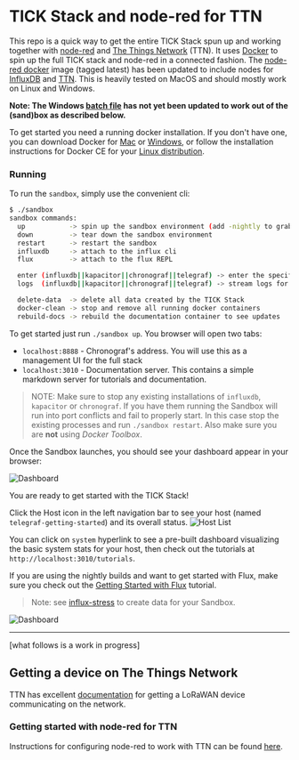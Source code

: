 # TICK Stack and node-red for TTN

This repo is a quick way to get the entire TICK Stack spun up and working together with [node-red](https://nodered.org/) and [The Things Network](https://thethingsnetwork.com) (TTN). It uses [Docker](https://www.docker.com/) to spin up the full TICK stack and node-red in a connected fashion. The [node-red docker](https://nodered.org/docs/platforms/docker) image (tagged latest) has been updated to include nodes for [InfluxDB](https://flows.nodered.org/node/node-red-contrib-influxdb) and [TTN](https://www.npmjs.com/package/node-red-contrib-ttn). This is heavily tested on MacOS and should mostly work on Linux and Windows. 

**Note: The Windows [batch file](/sandbox.bat) has not yet been updated to work out of the (sand)box as described below.**

To get started you need a running docker installation. If you don't have one, you can download Docker for [Mac](https://www.docker.com/docker-mac) or [Windows](https://www.docker.com/docker-windows), or follow the installation instructions for Docker CE for your [Linux distribution](https://docs.docker.com/engine/installation/#server).

### Running

To run the `sandbox`, simply use the convenient cli:

```bash
$ ./sandbox
sandbox commands:
  up           -> spin up the sandbox environment (add -nightly to grab the latest nightly builds of InfluxDB and Chronograf)
  down         -> tear down the sandbox environment
  restart      -> restart the sandbox
  influxdb     -> attach to the influx cli
  flux         -> attach to the flux REPL

  enter (influxdb||kapacitor||chronograf||telegraf) -> enter the specified container
  logs  (influxdb||kapacitor||chronograf||telegraf) -> stream logs for the specified container

  delete-data  -> delete all data created by the TICK Stack
  docker-clean -> stop and remove all running docker containers
  rebuild-docs -> rebuild the documentation container to see updates
```

To get started just run `./sandbox up`. You browser will open two tabs:

- `localhost:8888` - Chronograf's address. You will use this as a management UI for the full stack
- `localhost:3010` - Documentation server. This contains a simple markdown server for tutorials and documentation.

> NOTE: Make sure to stop any existing installations of `influxdb`, `kapacitor` or `chronograf`. If you have them running the Sandbox will run into port conflicts and fail to properly start. In this case stop the existing processes and run `./sandbox restart`. Also make sure you are **not** using _Docker Toolbox_.

Once the Sandbox launches, you should see your dashboard appear in your browser:

![Dashboard](./documentation/static/images/landing-page.png)

You are ready to get started with the TICK Stack!

Click the Host icon in the left navigation bar to see your host (named `telegraf-getting-started`) and its overall status.
![Host List](./documentation/static/images/host-list.png)

You can click on `system` hyperlink to see a pre-built dashboard visualizing the basic system stats for your
host, then check out the tutorials at `http://localhost:3010/tutorials`.

If you are using the nightly builds and want to get started with Flux, make sure you check out the [Getting Started with Flux](./documentation/static/tutorials/flux-getting-started.md) tutorial.

> Note: see [influx-stress](https://github.com/influxdata/influx-stress) to create data for your Sandbox.

![Dashboard](./documentation/static/images/sandbox-dashboard.png)

***

[what follows is a work in progress]

## Getting a device on The Things Network

TTN has excellent [documentation](https://www.thethingsnetwork.org/docs/devices/) for getting a LoRaWAN device communicating on the network.

### Getting started with node-red for TTN

Instructions for configuring node-red to work with TTN can be found [here](https://www.thethingsnetwork.org/docs/applications/nodered/quick-start.html#configure).


